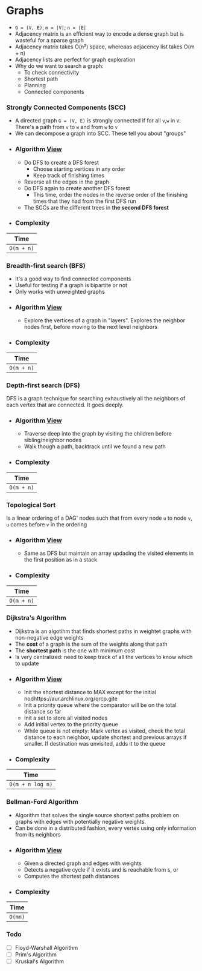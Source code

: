 # Graphs

* `G = (V, E)`; `m = |V|`; `n = |E|`
* Adjacency matrix is an efficient way to encode a dense graph but is wasteful for a sparse graph
* Adjacency matrix takes O(n²) space, whereaas adjacency list takes O(m + n)
* Adjacency lists are perfect for graph exploration
* Why do we want to search a graph:
  * To check connectivity
  * Shortest path
  * Planning
  * Connected components

### Strongly Connected Components (SCC)

* A directed graph `G = (V, E)` is strongly connected if for all `v`,`w` in `V`: There's a path from `v` to `w` and from `w` to `v`
* We can decompose a graph into SCC. These tell you about "groups"
* ### Algorithm [View](/graphs/toposort.go)
  * Do DFS to create a DFS forest
    * Choose starting vertices in any order
    * Keep track of finishing times
  * Reverse all the edges in the graph
  * Do DFS again to create another DFS forest
    * This time, order the nodes in the reverse order of the finishing times that they had from the first DFS run
  * The SCCs are the different trees in **the second DFS forest**
* ### Complexity

| Time       |
| ---------- |
| `O(m + n)` |

### Breadth-first search (BFS)

* It's a good way to find connected components
* Useful for testing if a graph is bipartite or not
* Only works with unweighted graphs
* ### Algorithm [View](graphs/bfs.go)
  * Explore the vertices of a graph in "layers". Explores the neighbor nodes first, before moving to the next level neighbors
* ### Complexity

| Time       |
| ---------- |
| `O(m + n)` |

### Depth-first search (DFS)

DFS is a graph technique for searching exhaustively all the neighbors of each vertex that are connected. It goes deeply.

* ### Algorithm [View](graphs/dfs.go)
  * Traverse deep into the graph by visiting the children before sibling/neighbor nodes
  * Walk though a path, backtrack until we found a new path
* ### Complexity

| Time       |
| ---------- |
| `O(m + n)` |

### Topological Sort

Is a linear ordering of a DAG' nodes such that from every node `u` to node `v`, `u` comes before `v` in the ordering

* ### Algorithm [View](graphs/toposort.go)
  * Same as DFS but maintain an array updading the visited elements in the first position as in a stack
* ### Complexity

| Time       |
| ---------- |
| `O(m + n)` |

### Dijkstra's Algorithm

* Dijkstra is an algotihm that finds shortest paths in weightet graphs with non-negative edge weights
* The **cost** of a graph is the sum of the weights along that path
* The **shortest path** is the one with minimum cost
* Is very centralized: need to keep track of all the vertices to know which to update
* ### Algorithm [View](/graphs/dijkstra.go)
  * Init the shortest distance to MAX except for the initial nodhttps://aur.archlinux.org/qrcp.gite
  * Init a priority queue where the comparator will be on the total distance so far
  * Init a set to store all visited nodes
  * Add initial vertex to the priority queue
  * While queue is not empty: Mark vertex as visited, check the total distance to each neighbor, update shortest and previous arrays if smaller. If destination was unvisited, adds it to the queue
* ### Complexity

| Time             |
| ---------------- |
| `O(m + n log n)` |

### Bellman-Ford Algorithm

* Algorithm that solves the single source shortest paths problem on graphs with edges with potentially negative weights.
* Can be done in a distributed fashion, every vertex using only information from its neighbors
* ### Algorithm [View](/graphs/bellman-ford.go)
  * Given a directed graph and edges with weights
  * Detects a negative cycle if it exists and is reachable from s, or
  * Computes the shortest path distances
* ### Complexity

| Time    |
| ------- |
| `O(mn)` |

### Todo

* [ ] Floyd-Warshall Algorithm
* [ ] Prim's Algorithm
* [ ] Kruskal's Algorithm